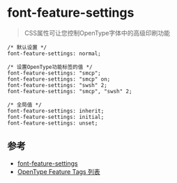 # font-feature-settings 


>CSS属性可让您控制OpenType字体中的高级印刷功能

```
/* 默认设置 */
font-feature-settings: normal;

/* 设置OpenType功能标签的值 */
font-feature-settings: "smcp";
font-feature-settings: "smcp" on;
font-feature-settings: "swsh" 2;
font-feature-settings: "smcp", "swsh" 2;

/* 全局值 */
font-feature-settings: inherit;
font-feature-settings: initial;
font-feature-settings: unset;
```



## 参考
- [font-feature-settings](https://developer.mozilla.org/zh-CN/docs/Web/CSS/font-feature-settings)
- [OpenType Feature Tags 列表](https://docs.microsoft.com/en-us/typography/opentype/spec/featurelist)
